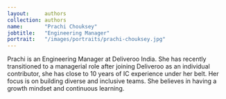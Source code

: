 ```yaml
---
layout:     authors
collection: authors
name:       "Prachi Chouksey"
jobtitle:   "Engineering Manager"
portrait:   "/images/portraits/prachi-chouksey.jpg"
---
```


Prachi is an Engineering Manager at Deliveroo India. She has recently transitioned to a managerial role after joining Deliveroo as an individual contributor, she has close to 10 years of IC experience under her belt.
Her focus is on building diverse and inclusive teams. She believes in having a growth mindset and continuous learning.